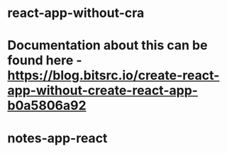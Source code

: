 # react-app-without-cra
# Documentation about this can be found here - https://blog.bitsrc.io/create-react-app-without-create-react-app-b0a5806a92
# notes-app-react
